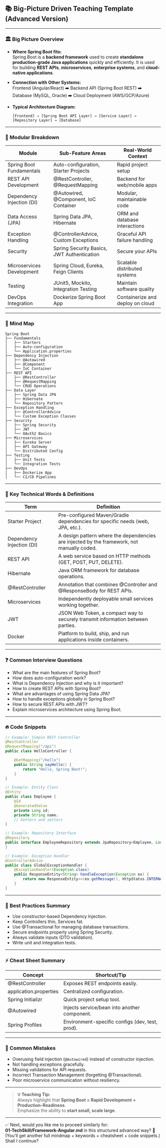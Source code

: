 ## 📚 Big-Picture Driven Teaching Template (Advanced Version)

---

### 🏛️ Big Picture Overview
- **Where Spring Boot fits:**  
  Spring Boot is a **backend framework** used to create **standalone production-grade Java applications** quickly and efficiently. It is used for building **REST APIs**, **microservices**, **enterprise systems**, and **cloud-native applications**.

- **Connection with Other Systems:**  
  Frontend (Angular/React) ➡️ Backend API (Spring Boot REST) ➡️ Database (MySQL, Oracle) ➡️ Cloud Deployment (AWS/GCP/Azure)

- **Typical Architecture Diagram:**
  ```
  [Frontend] → [Spring Boot API Layer] → [Service Layer] → [Repository Layer] → [Database]
  ```

---

### 🧩 Modular Breakdown
| Module                    | Sub-Feature Areas            | Real-World Context                           |
|----------------------------|-------------------------------|----------------------------------------------|
| Spring Boot Fundamentals   | Auto-configuration, Starter Projects | Rapid project setup                        |
| REST API Development       | @RestController, @RequestMapping | Backend for web/mobile apps                 |
| Dependency Injection (DI)  | @Autowired, @Component, IoC Container | Modular, maintainable code                 |
| Data Access (JPA)          | Spring Data JPA, Hibernate | ORM and database interactions               |
| Exception Handling         | @ControllerAdvice, Custom Exceptions | Graceful API failure handling             |
| Security                  | Spring Security Basics, JWT Authentication | Secure your APIs                           |
| Microservices Development | Spring Cloud, Eureka, Feign Clients | Scalable distributed systems               |
| Testing                   | JUnit5, Mockito, Integration Testing | Maintain software quality                  |
| DevOps Integration         | Dockerize Spring Boot App | Containerize and deploy on cloud            |

---

### 🧠 Mind Map

```
Spring Boot
├── Fundamentals
│   ├── Starters
│   ├── Auto-configuration
│   └── Application.properties
├── Dependency Injection
│   ├── @Autowired
│   ├── @Component
│   └── IoC Container
├── REST API
│   ├── @RestController
│   ├── @RequestMapping
│   └── CRUD Operations
├── Data Layer
│   ├── Spring Data JPA
│   ├── Hibernate
│   └── Repository Pattern
├── Exception Handling
│   ├── @ControllerAdvice
│   └── Custom Exception Classes
├── Security
│   ├── Spring Security
│   ├── JWT
│   └── OAuth2 Basics
├── Microservices
│   ├── Eureka Server
│   ├── API Gateway
│   └── Distributed Config
├── Testing
│   ├── Unit Tests
│   └── Integration Tests
├── DevOps
│   ├── Dockerize App
│   └── CI/CD Pipelines
```

---

### 🧵 Key Technical Words & Definitions
| Term                  | Definition |
|------------------------|------------|
| Starter Project        | Pre-configured Maven/Gradle dependencies for specific needs (web, JPA, etc.). |
| Dependency Injection (DI) | A design pattern where the dependencies are injected by the framework, not manually coded. |
| REST API               | A web service based on HTTP methods (GET, POST, PUT, DELETE). |
| Hibernate              | Java ORM framework for database operations. |
| @RestController        | Annotation that combines @Controller and @ResponseBody for REST APIs. |
| Microservices          | Independently deployable small services working together. |
| JWT                    | JSON Web Token, a compact way to securely transmit information between parties. |
| Docker                 | Platform to build, ship, and run applications inside containers. |

---

### ❓ Common Interview Questions
- What are the main features of Spring Boot?
- How does auto-configuration work?
- What is Dependency Injection and why is it important?
- How to create REST APIs with Spring Boot?
- What are advantages of using Spring Data JPA?
- How to handle exceptions globally in Spring Boot?
- How to secure REST APIs with JWT?
- Explain microservices architecture using Spring Boot.

---

### 🔥 Code Snippets

```java
// Example: Simple REST Controller
@RestController
@RequestMapping("/api")
public class HelloController {

    @GetMapping("/hello")
    public String sayHello() {
        return "Hello, Spring Boot!";
    }
}
```

```java
// Example: Entity Class
@Entity
public class Employee {
    @Id
    @GeneratedValue
    private Long id;
    private String name;
    // Getters and setters
}
```

```java
// Example: Repository Interface
@Repository
public interface EmployeeRepository extends JpaRepository<Employee, Long> {
}
```

```java
// Example: Exception Handler
@ControllerAdvice
public class GlobalExceptionHandler {
    @ExceptionHandler(Exception.class)
    public ResponseEntity<String> handleException(Exception ex) {
        return new ResponseEntity<>(ex.getMessage(), HttpStatus.INTERNAL_SERVER_ERROR);
    }
}
```

---

### 🎯 Best Practices Summary
- Use constructor-based Dependency Injection.
- Keep Controllers thin, Services fat.
- Use @Transactional for managing database transactions.
- Secure endpoints properly using Spring Security.
- Always validate inputs (DTO validation).
- Write unit and integration tests.

---

### ⚡ Cheat Sheet Summary
| Concept                | Shortcut/Tip |
|-------------------------|--------------|
| @RestController         | Exposes REST endpoints easily. |
| application.properties  | Centralized configuration. |
| Spring Initializr       | Quick project setup tool. |
| @Autowired              | Injects service/bean into another component. |
| Spring Profiles         | Environment-specific configs (dev, test, prod). |

---

### 🚫 Common Mistakes
- Overusing field injection (`@Autowired`) instead of constructor injection.
- Not handling exceptions gracefully.
- Missing validations for API requests.
- Incorrect Transaction Management (forgetting @Transactional).
- Poor microservice communication without resiliency.

---

> **💡 Teaching Tip:**  
Always highlight that **Spring Boot = Rapid Development + Production-Readiness**.  
Emphasize the ability to **start small, scale large**.

---

✅ Next, would you like me to proceed similarly for:  
**01-TechSkill/Framework-Angular.md** in this structured advanced way? 🚀  
(You'll get another full mindmap + keywords + cheatsheet + code snippets.)  
Shall I continue?
